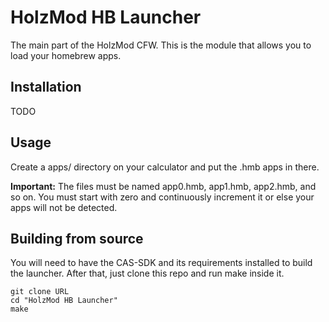 # HolzMod HB Launcher
The main part of the HolzMod CFW. This is the module that allows you to load your homebrew apps.

## Installation
TODO

## Usage
Create a apps/ directory on your calculator and put the .hmb apps in there. 

**Important:** The files must be named app0.hmb, app1.hmb, app2.hmb, and so on. You must start with zero and continuously increment it or else your apps will not be detected.

## Building from source
You will need to have the CAS-SDK and its requirements installed to build the launcher. After that, just clone this repo and run make inside it.
```
git clone URL
cd "HolzMod HB Launcher"
make
```